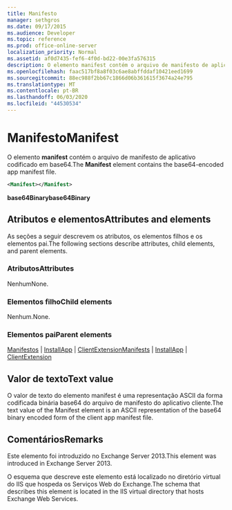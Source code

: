 ```yaml
---
title: Manifesto
manager: sethgros
ms.date: 09/17/2015
ms.audience: Developer
ms.topic: reference
ms.prod: office-online-server
localization_priority: Normal
ms.assetid: af0d7435-fef6-4f0d-bd22-00e3fa576315
description: O elemento manifest contém o arquivo de manifesto de aplicativo codificado em base64.
ms.openlocfilehash: faac517bf8a8f03c6ae8abffddaf10421eed1699
ms.sourcegitcommit: 88ec988f2bb67c1866d06b361615f3674a24e795
ms.translationtype: MT
ms.contentlocale: pt-BR
ms.lasthandoff: 06/03/2020
ms.locfileid: "44530534"
---
```

# <a name="manifest"></a><span data-ttu-id="402d0-103">Manifesto</span><span class="sxs-lookup"><span data-stu-id="402d0-103">Manifest</span></span>

<span data-ttu-id="402d0-104">O elemento **manifest** contém o arquivo de manifesto de aplicativo codificado em base64.</span><span class="sxs-lookup"><span data-stu-id="402d0-104">The **Manifest** element contains the base64-encoded app manifest file.</span></span> 
  
```XML
<Manifest></Manifest>
```

 <span data-ttu-id="402d0-105">**base64Binary**</span><span class="sxs-lookup"><span data-stu-id="402d0-105">**base64Binary**</span></span>
## <a name="attributes-and-elements"></a><span data-ttu-id="402d0-106">Atributos e elementos</span><span class="sxs-lookup"><span data-stu-id="402d0-106">Attributes and elements</span></span>

<span data-ttu-id="402d0-107">As seções a seguir descrevem os atributos, os elementos filhos e os elementos pai.</span><span class="sxs-lookup"><span data-stu-id="402d0-107">The following sections describe attributes, child elements, and parent elements.</span></span>
  
### <a name="attributes"></a><span data-ttu-id="402d0-108">Atributos</span><span class="sxs-lookup"><span data-stu-id="402d0-108">Attributes</span></span>

<span data-ttu-id="402d0-109">Nenhum</span><span class="sxs-lookup"><span data-stu-id="402d0-109">None.</span></span>
  
### <a name="child-elements"></a><span data-ttu-id="402d0-110">Elementos filho</span><span class="sxs-lookup"><span data-stu-id="402d0-110">Child elements</span></span>

<span data-ttu-id="402d0-111">Nenhum.</span><span class="sxs-lookup"><span data-stu-id="402d0-111">None.</span></span>
  
### <a name="parent-elements"></a><span data-ttu-id="402d0-112">Elementos pai</span><span class="sxs-lookup"><span data-stu-id="402d0-112">Parent elements</span></span>

<span data-ttu-id="402d0-113">[Manifestos](manifests.md)  |  [InstallApp](installapp.md)  |  [ClientExtension](clientextension.md)</span><span class="sxs-lookup"><span data-stu-id="402d0-113">[Manifests](manifests.md) | [InstallApp](installapp.md) | [ClientExtension](clientextension.md)</span></span>
  
## <a name="text-value"></a><span data-ttu-id="402d0-114">Valor de texto</span><span class="sxs-lookup"><span data-stu-id="402d0-114">Text value</span></span>

<span data-ttu-id="402d0-115">O valor de texto do elemento manifest é uma representação ASCII da forma codificada binária base64 do arquivo de manifesto do aplicativo cliente.</span><span class="sxs-lookup"><span data-stu-id="402d0-115">The text value of the Manifest element is an ASCII representation of the base64 binary encoded form of the client app manifest file.</span></span>
  
## <a name="remarks"></a><span data-ttu-id="402d0-116">Comentários</span><span class="sxs-lookup"><span data-stu-id="402d0-116">Remarks</span></span>

<span data-ttu-id="402d0-117">Este elemento foi introduzido no Exchange Server 2013.</span><span class="sxs-lookup"><span data-stu-id="402d0-117">This element was introduced in Exchange Server 2013.</span></span>
  
<span data-ttu-id="402d0-118">O esquema que descreve este elemento está localizado no diretório virtual do IIS que hospeda os Serviços Web do Exchange.</span><span class="sxs-lookup"><span data-stu-id="402d0-118">The schema that describes this element is located in the IIS virtual directory that hosts Exchange Web Services.</span></span>
  

